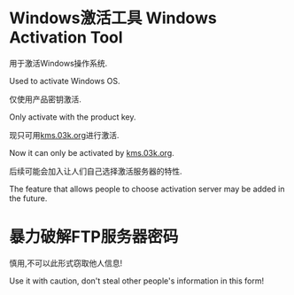 # Windows激活工具 Windows Activation Tool

用于激活Windows操作系统.

Used to activate Windows OS.

仅使用产品密钥激活.

Only activate with the product key.

现只可用[kms.03k.org]()进行激活.

Now it can only be activated by [kms.03k.org]().

后续可能会加入让人们自己选择激活服务器的特性.

The feature that allows people to choose activation server may be added in the future.<!--(I used Google translater to translate it, so it may be not very accurate. If you know how to translate this sentence into English better, please change line 17 in this README.md and contact the author.)-->

# 暴力破解FTP服务器密码

慎用,不可以此形式窃取他人信息!

Use it with caution, don't steal other people's information in this form!
